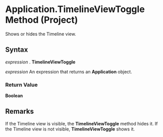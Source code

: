 
# Application.TimelineViewToggle Method (Project)

Shows or hides the Timeline view.


## Syntax

 _expression_ . **TimelineViewToggle**

 _expression_ An expression that returns an **Application** object.


### Return Value

 **Boolean**


## Remarks

If the Timeline view is visible, the  **TimelineViewToggle** method hides it. If the Timeline view is not visible, **TimelineViewToggle** shows it.

